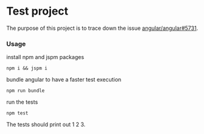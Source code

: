 # Test project

The purpose of this project is to trace down the issue
[angular/angular#5731](https://github.com/angular/angular/issues/5731).

### Usage

install npm and jspm packages

```
npm i && jspm i
```

bundle angular to have a faster test execution

```
npm run bundle
```

run the tests

```
npm test
```

The tests should print out 1 2 3.